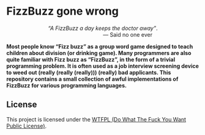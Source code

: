 # FizzBuzz gone wrong

<div align="center">
<em>“A FizzBuzz a day keeps the doctor away”</em>.<br />  
                                 — Said no one ever<br />
</div>


**Most people know “Fizz buzz” as a group word game designed to teach children about division (or drinking game). Many programmers are also quite familiar with Fizz buzz as “FizzBuzz”, in the form of a trivial programming problem. It is often used as a job interview screening device to weed out (really (really (really))) (really) bad applicants. This repository contains a small collection of awful implementations of FizzBuzz for various programming languages.**

## License
This project is licensed under the [WTFPL (Do What The Fuck You Want Public License)](LICENSE.md).